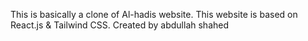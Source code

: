 This is basically a clone of Al-hadis website. This website is based on React.js & Tailwind CSS.
Created by abdullah shahed
